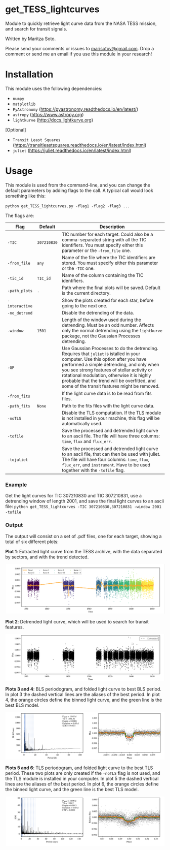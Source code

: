 # get_TESS_lightcurves
 Module to quickly retrieve light curve data from the NASA TESS mission, and search for transit signals. 
 
 Written by Maritza Soto.
 
 Please send your comments or issues to marisotov@gmail.com. Drop a comment or send me an email if you use this module in your research!
 
 # Installation
 
 This module uses the following dependencies:
 
 * `numpy`
 * `matplotlib`
 * `PyAstronomy` (https://pyastronomy.readthedocs.io/en/latest/)
 * `astropy` (https://www.astropy.org)
 * `lightkurve` (http://docs.lightkurve.org)
 
 [Optional]
 
 * `Transit Least Squares` (https://transitleastsquares.readthedocs.io/en/latest/index.html)
 * `juliet` (https://juliet.readthedocs.io/en/latest/index.html)


 # Usage
 
 This module is used from the command-line, and you can change the default parameters by adding flags to the call. A typical call would look something like this:
 
`python get_TESS_lightcurves.py -flag1 -flag2 -flag3 ...`
 
The flags are:
 
Flag | Default | Description
---- | ------- | -----------
`-TIC` | `307210830` | TIC number for each target. Could also be a comma-separated string with all the TIC identifiers. You must specify either this parameter or the `-from_file` one.
`-from_file` | `any` | Name of the file where the TIC identifiers are stored. You must specify either this parameter or the `-TIC` one.
`-tic_id` | `TIC_id` | Name of the column containing the TIC identifiers.
`-path_plots` | `.` | Path where the final plots will be saved. Default is the current directory.
`-interactive` | | Show the plots created for each star, before going to the next one.
`-no_detrend` | | Disable the detrending of the data.
`-window` | `1501` | Length of the window used during the detrending. Must be an odd number. Affects only the normal detrending using the `lightkurve` package, not the Gaussian Processes detrending.
`-GP` | | Use Gaussian Processes to do the detrending. Requires that `juliet` is istalled in your computer. Use this option after you have performed a simple detrending, and only when you see strong features of stellar activity or rotational modulation, otherwise it is highly probable that the trend will be overfitted, and some of the transit features might be removed.
`-from_fits` | | If the light curve data is to be read from fits files.
`-path_fits` | `None` | Path to the fits files with the light curve data.
`-noTLS` | | Disable the TLS computation. If the TLS module is not installed in your machine, this flag will be automatically used.
`-tofile` | | Save the processed and detrended light curve to an ascii file. The file will have three columns: `time`, `flux` and `flux_err`.
`-tojuliet` | | Save the processed and detrended light curve to an ascii file, that can then be used with juliet. The file will have four columns: `time`, `flux`, `flux_err`, and `instrument`. Have to be used together with the `-tofile` flag.

### Example

Get the light curves for TIC 307210830 and TIC 307210831, use a detrending window of length 2001, and save the final light curves to an ascii file:
`python get_TESS_lightcurves -TIC 307210830,307210831 -window 2001 -tofile`

### Output

The output will consist on a set of .pdf files, one for each target, showing a total of six different plots:

**Plot 1**: Extracted light curve from the TESS archive, with the data separated by sectors, and with the trend detected.

![TESS_p1](https://github.com/msotov/images/blob/master/TESSlc_p1.png)
 
**Plot 2**: Detrended light curve, which will be used to search for transit features.

![Tess_p2](https://github.com/msotov/images/blob/master/TESSlc_p2.png)

**Plots 3 and 4**: BLS periodogram, and folded light curve to best BLS period. In plot 3 the dashed vertical lines are the aliases of the best period. In plot 4, the orange circles define the binned light curve, and the green line is the best BLS model.

![Tess_p3](https://github.com/msotov/images/blob/master/TESSlc_p3.png)

**Plots 5 and 6**: TLS periodogram, and folded light curve to the best TLS period. These two plots are only created if the `-noTLS` flag is not used, and the TLS module is installed in your computer. In plot 5 the dashed vertical lines are the aliases of the best period. In plot 6, the orange circles define the binned light curve, and the green line is the best TLS model.

![Tess_p4](https://github.com/msotov/images/blob/master/TESSlc_p4.png)
